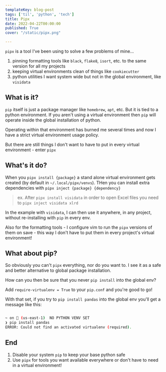 ```yaml
---
templateKey: blog-post
tags: ['til', 'python', 'tech']
title: Pipx
date: 2022-04-22T00:00:00
published: True
cover: "/static/pipx.png"

---
```



`pipx` is a tool I've been using to solve a few problems of mine...

1. pinning formatting tools like `black`, `flake8`, `isort`, etc. to the same version for all my projects
2. keeping virtual environments clean of things like `cookiecutter`
3. python utilities I want system wide but not in the global environment, like `visidata`

## What is it?

`pip` itself is just a package manager like `homebrew`, `apt`, etc. But it is tied to a python environment.
If you aren't using a virtual environment then `pip` will operate inside the global installation of python.

Operating within that environment has burned me several times and now I have a strict virtual environment usage policy.

But there are still things I don't want to have to put in every virtual environment - enter `pipx`

## What's it do?

When you `pipx install {package}` a stand alone virtual environment gets created (by default in `~/.local/pipx/venvs`).
THen you can install extra dependencies with `pipx inject {package} {dependency}`

> ex. After `pipx install visidata` in order to open Excel files you need to `pipx inject visidata xlrd`

In the example with `visidata`, I can then use it anywhere, in any project, without re-installing with `pip` in every env.

Also for the formatting tools - I configure vim to run the `pipx` versions of them on save - this way I don't have to put them in every project's virtual environment!

## What about pip?

So obviously you can't `pipx` everything, nor do you want to. 
I see it as a safe and better alternative to global package installation.

How can you then be sure that you never `pip install` into the global env?

Add `require-virtualenv = True` to your `pip.conf` and you're good to go!

With that set, if you try to `pip install pandas` into the global env you'll get a message like this:


```bash

~ on  (us-east-1)  NO PYTHON VENV SET
❯ pip install pandas
ERROR: Could not find an activated virtualenv (required).


```

## End

1. Disable your system `pip` to keep your base python safe
2. Use `pipx` for tools you want available everywhere or don't have to need in a virtual environment!
